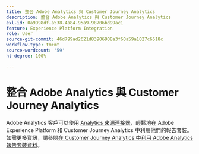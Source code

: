 ```yaml
---
title: 整合 Adobe Analytics 與 Customer Journey Analytics
description: 整合 Adobe Analytics 與 Customer Journey Analytics
exl-id: 0a9998df-a538-4a84-95a9-98706bd99ac1
feature: Experience Platform Integration
role: User
source-git-commit: 46d799ad2621d83906908a3f60a59a1027c6518c
workflow-type: tm+mt
source-wordcount: '59'
ht-degree: 100%

---
```


# 整合 Adobe Analytics 與 Customer Journey Analytics

Adobe Analytics 客戶可以使用 [Analytics 來源連接器](https://experienceleague.adobe.com/docs/experience-platform/sources/connectors/adobe-applications/analytics.html?lang=zh-Hant)，輕鬆地在 Adobe Experience Platform 和 Customer Journey Analytics 中利用他們的報告套裝。如需更多資訊，請參閱[在 Customer Journey Analytics 中利用 Adobe Analytics 報告套裝資料](/help/getting-started/aa-vs-cja/aa-data-in-cja.md)。
